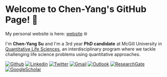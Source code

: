 <!-- Your title -->

# Welcome to Chen-Yang's GitHub Page! 👋

My personal website is here: [website](https://chenyangsu.github.io/) 🌐 

I'm **Chen-Yang Su** and I'm a 3rd year **PhD candidate** at McGill University in [Quantitative Life Sciences](https://www.mcgill.ca/qls/), an interdisciplinary program where we tackle challenging life science problems using quantitative approaches.

<!-- Your badges
You can use the website to generate badges: https://shields.io/
-->

[![Github](https://img.shields.io/badge/-Github-000?style=flat&logo=Github&logoColor=white)](https://github.com/chenyangsu)
[![Linkedin](https://img.shields.io/badge/-LinkedIn-blue?style=flat&logo=Linkedin&logoColor=white)](https://www.linkedin.com/in/chen-yang-su/)
[![Twitter](https://img.shields.io/twitter/url?style=social&url=https://twitter.com/KristinaUlicna)](https://twitter.com/chenyangsu)
[![Gmail](https://img.shields.io/badge/-Gmail-critical?style=flat-square&logo=Gmail&logoColor=white&link=mailto:chenyangsu87@gmail.com)](mailto:chenyangsu87@gmail.com)
[![Outlook](https://img.shields.io/badge/-Outlook-0078D4?style=flat&logo=Microsoft-Outlook&logoColor=white)](mailto:chen-yang.su@mail.mcgill.ca)
[![ResearchGate](https://img.shields.io/badge/-ResearchGate-green?style=flat&logo=ResearchGate&logoColor=white)](https://www.researchgate.net/profile/Chen-Yang-Su)
[![GoogleScholar](https://img.shields.io/badge/-Google%20Scholar-9cf?style=flat&logo=Google&logoColor=white)](https://scholar.google.com/citations?user=KJGE-kYAAAAJ&hl=en)

<!--
**chenyangsu/chenyangsu** is a ✨ _special_ ✨ repository because its `README.md` (this file) appears on your GitHub profile.

Here are some ideas to get you started:

- 🔭 I’m currently working on ...
- 🌱 I’m currently learning ...
- 👯 I’m looking to collaborate on ...
- 🤔 I’m looking for help with ...
- 💬 Ask me about ...
- 📫 How to reach me: ...
- 😄 Pronouns: ...
- ⚡ Fun fact: ...
-->

